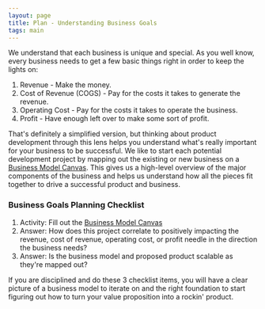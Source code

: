 ```yaml
---
layout: page
title: Plan - Understanding Business Goals
tags: main
---
```


We understand that each business is unique and special. As you well know, every business needs to get a few basic things right in order to keep the lights on:

1. Revenue - Make the money.
2. Cost of Revenue (COGS) - Pay for the costs it takes to generate the revenue.
3. Operating Cost - Pay for the costs it takes to operate the business.
4. Profit - Have enough left over to make some sort of profit. 

That's definitely a simplified version, but thinking about product development through this lens helps you understand what's really important for your business to be successful. We like to start each potential development project by mapping out the existing or new business on a [Business Model Canvas](#link). This gives us a high-level overview of the major components of the business and helps us understand how all the pieces fit together to drive a successful product and business. 

### Business Goals Planning Checklist

1. Activity: Fill out the [Business Model Canvas](#link)
2. Answer: How does this project correlate to positively impacting the revenue, cost of revenue, operating cost, or profit needle in the direction the business needs? 
3. Answer: Is the business model and proposed product scalable as they're mapped out?


If you are disciplined and do these 3 checklist items, you will have a clear picture of a business model to iterate on and the right foundation to start figuring out how to turn your value proposition into a rockin' product. 
